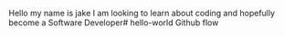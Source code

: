 Hello my name is jake I am looking to learn about coding and hopefully become a Software Developer# hello-world
Github flow
